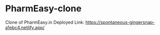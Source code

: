 # PharmEasy-clone
Clone of PharmEasy.in
Deployed Link: https://spontaneous-gingersnap-a1ebc4.netlify.app/

